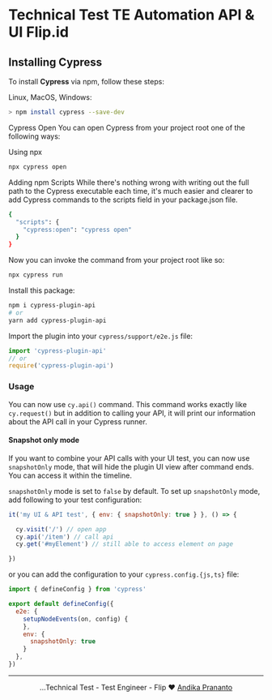 # Technical Test TE Automation API & UI Flip.id

## Installing Cypress

To install **Cypress** via npm, follow these steps:

Linux, MacOS, Windows:

```bash
> npm install cypress --save-dev
```

Cypress Open
You can open Cypress from your project root one of the following ways:

Using npx

```bash
npx cypress open
```

Adding npm Scripts
While there's nothing wrong with writing out the full path to the Cypress executable each time, it's much easier and clearer to add Cypress commands to the scripts field in your package.json file.

```bash
{
  "scripts": {
    "cypress:open": "cypress open"
  }
}
```

Now you can invoke the command from your project root like so:

```bash
npx cypress run
```

Install this package:
```bash
npm i cypress-plugin-api
# or
yarn add cypress-plugin-api
```

Import the plugin into your `cypress/support/e2e.js` file:
```js
import 'cypress-plugin-api'
// or
require('cypress-plugin-api')
```

### Usage
You can now use `cy.api()` command. This command works exactly like `cy.request()` but in addition to calling your API, it will print our information about the API call in your Cypress runner.

#### Snapshot only mode
If you want to combine your API calls with your UI test, you can now use `snapshotOnly` mode, that will hide the plugin UI view after command ends. You can access it within the timeline.

`snapshotOnly` mode is set to `false` by default. To set up `snapshotOnly` mode, add following to your test configuration:

```js
it('my UI & API test', { env: { snapshotOnly: true } }, () => {

  cy.visit('/') // open app
  cy.api('/item') // call api
  cy.get('#myElement') // still able to access element on page

})
```

or you can add the configuration to your `cypress.config.{js,ts}` file:
```js
import { defineConfig } from 'cypress'

export default defineConfig({
  e2e: {
    setupNodeEvents(on, config) {
    },
    env: {
      snapshotOnly: true
    }
  },
})
```
<hr>
<p align="center">
...Technical Test - Test Engineer - Flip ❤️  <a href="https://anpranaan.vercel.app/">Andika Prananto
</p>